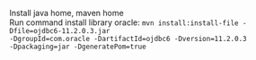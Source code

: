 Install java home, maven home<br/>
Run command install library oracle: <code>mvn install:install-file -Dfile=ojdbc6-11.2.0.3.jar  -DgroupId=com.oracle -DartifactId=ojdbc6 -Dversion=11.2.0.3 -Dpackaging=jar -DgeneratePom=true</code>
